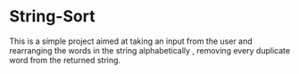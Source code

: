 # String-Sort

This is a simple project aimed at taking an input from the user and rearranging the words in the string alphabetically , removing every duplicate word from the returned
  string.
